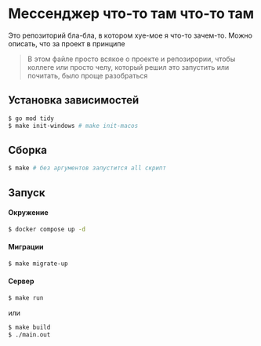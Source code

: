 # Мессенджер что-то там что-то там
Это репозиторий бла-бла, в котором хуе-мое я что-то зачем-то. 
Можно описать, что за проект в принципе

> В этом файле просто всякое о проекте и репозирории,
чтобы коллеге или просто челу, который решил это запустить или почитать, было проще разобраться


## Установка зависимостей
```bash
$ go mod tidy
$ make init-windows # make init-macos
```

## Сборка
```bash
$ make # без аргументов запустится all скрипт
```

## Запуск
#### Окружение
```sh
$ docker compose up -d
```

#### Миграции
```sh
$ make migrate-up
```

#### Сервер
```sh
$ make run
```
или
```sh
$ make build
$ ./main.out
```


